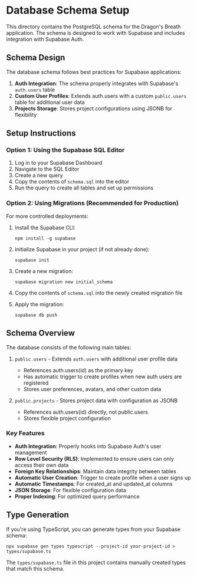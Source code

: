 # Database Schema Setup

This directory contains the PostgreSQL schema for the Dragon's Breath application. The schema is designed to work with Supabase and includes integration with Supabase Auth.

## Schema Design

The database schema follows best practices for Supabase applications:

1. **Auth Integration**: The schema properly integrates with Supabase's `auth.users` table
2. **Custom User Profiles**: Extends auth.users with a custom `public.users` table for additional user data
3. **Projects Storage**: Stores project configurations using JSONB for flexibility

## Setup Instructions

### Option 1: Using the Supabase SQL Editor

1. Log in to your Supabase Dashboard
2. Navigate to the SQL Editor
3. Create a new query
4. Copy the contents of `schema.sql` into the editor
5. Run the query to create all tables and set up permissions

### Option 2: Using Migrations (Recommended for Production)

For more controlled deployments:

1. Install the Supabase CLI:
   ```
   npm install -g supabase
   ```

2. Initialize Supabase in your project (if not already done):
   ```
   supabase init
   ```

3. Create a new migration:
   ```
   supabase migration new initial_schema
   ```

4. Copy the contents of `schema.sql` into the newly created migration file

5. Apply the migration:
   ```
   supabase db push
   ```

## Schema Overview

The database consists of the following main tables:

1. `public.users` - Extends `auth.users` with additional user profile data
   - References auth.users(id) as the primary key
   - Has automatic trigger to create profiles when new auth users are registered
   - Stores user preferences, avatars, and other custom data

2. `public.projects` - Stores project data with configuration as JSONB
   - References auth.users(id) directly, not public.users
   - Stores flexible project configuration

### Key Features

- **Auth Integration**: Properly hooks into Supabase Auth's user management
- **Row Level Security (RLS)**: Implemented to ensure users can only access their own data
- **Foreign Key Relationships**: Maintain data integrity between tables
- **Automatic User Creation**: Trigger to create profile when a user signs up
- **Automatic Timestamps**: For created_at and updated_at columns
- **JSON Storage**: For flexible configuration data
- **Proper Indexing**: For optimized query performance

## Type Generation

If you're using TypeScript, you can generate types from your Supabase schema:

```
npx supabase gen types typescript --project-id your-project-id > types/supabase.ts
```

The `types/supabase.ts` file in this project contains manually created types that match this schema. 